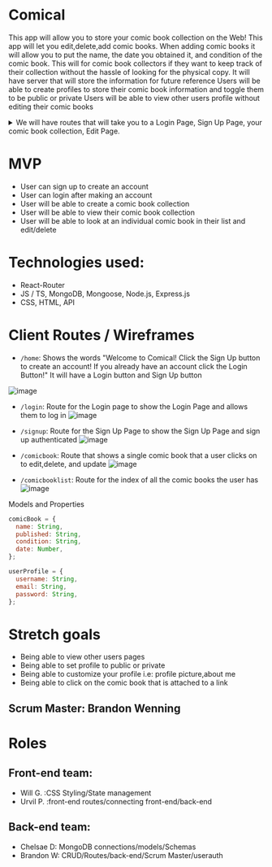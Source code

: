 # Comical

This app will allow you to store your comic book collection on the Web!
This app will let you edit,delete,add comic books.
When adding comic books it will allow you to put the name, the date you obtained it, and condition of the comic book.
This will for comic book collectors if they want to keep track of their collection without the hassle of looking for the physical copy.
It will have server that will store the information for future reference
Users will be able to create profiles to store their comic book information and toggle them to be public or private
Users will be able to view other users profile without editing their comic books

<details>

  <summary>We will have routes that will take you to a Login Page, Sign Up Page, your comic book collection, Edit Page.</summary>
  
  # Routes
 
 * `/login` will take you to the login page
 * `/signup` will take you to the sign up page
 * `/comicbooks` will take you to your comic book collection
 * `/comicbook` will take you to the comic book you click on and enable you to edit/delete that particular comic book
 
</details>

# MVP
- User can sign up to create an account
- User can login after making an account
- User will be able to create a comic book collection
- User will be able to view their comic book collection
- User will be able to look at an individual comic book in their list and edit/delete


# Technologies used:

- React-Router
- JS / TS, MongoDB, Mongoose, Node.js, Express.js
- CSS, HTML, API

# Client Routes / Wireframes

- `/home`: Shows the words "Welcome to Comical! Click the Sign Up button to create an account! If you already have an account click the Login Button!" It will have a Login button and Sign Up button

![image](https://user-images.githubusercontent.com/102195640/180117261-880a7a5b-ceb1-455f-b885-c267ffd1ac4d.png)

- `/login`: Route for the Login page to show the Login Page and allows them to log in
  ![image](https://user-images.githubusercontent.com/102195640/180117494-3b2605de-2cd6-4030-ada3-00b064322092.png)

- `/signup`: Route for the Sign Up Page to show the Sign Up Page and sign up authenticated
  ![image](https://user-images.githubusercontent.com/102195640/180117560-37c8fac3-53d9-4f86-8da3-24b78751f28c.png)

- `/comicbook`: Route that shows a single comic book that a user clicks on to edit,delete, and update
  ![image](https://user-images.githubusercontent.com/102195640/180117796-6cea163a-23c4-4e00-814b-ae8650489c23.png)

- `/comicbooklist`: Route for the index of all the comic books the user has
  ![image](https://user-images.githubusercontent.com/102195640/180117867-c66ac2ef-9455-46b1-aafa-fa45c42de006.png)

Models and Properties

```js
comicBook = {
  name: String,
  published: String,
  condition: String,
  date: Number,
};

userProfile = {
  username: String,
  email: String,
  password: String,
};
```

# Stretch goals

- Being able to view other users pages
- Being able to set profile to public or private
- Being able to customize your profile i.e: profile picture,about me
- Being able to click on the comic book that is attached to a link

## Scrum Master: Brandon Wenning

# Roles

## Front-end team:

- Will G. :CSS Styling/State management
- Urvil P. :front-end routes/connecting front-end/back-end

## Back-end team:

- Chelsae D: MongoDB connections/models/Schemas
- Brandon W: CRUD/Routes/back-end/Scrum Master/userauth
